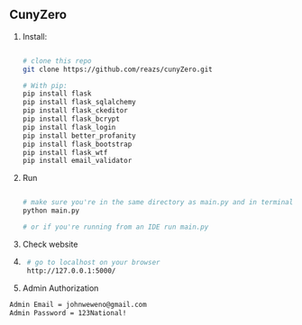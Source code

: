 ## CunyZero

1. Install:
    
    ```bash
    
    # clone this repo
    git clone https://github.com/reazs/cunyZero.git
    
    # With pip:
    pip install flask
    pip install flask_sqlalchemy
    pip install flask_ckeditor
    pip install flask_bcrypt
    pip install flask_login
    pip install better_profanity
    pip install flask_bootstrap
    pip install flask_wtf
    pip install email_validator
   ```
 
    
1. Run
    
    ```bash
    
    # make sure you're in the same directory as main.py and in terminal run
    python main.py
    
    # or if you're running from an IDE run main.py
   
    ```

1. Check website
2.
   ```bash
    # go to localhost on your browser
    http://127.0.0.1:5000/
   ```
   
1. Admin Authorization
 
 ```bash
 Admin Email = johnweweno@gmail.com
 Admin Password = 123National!
